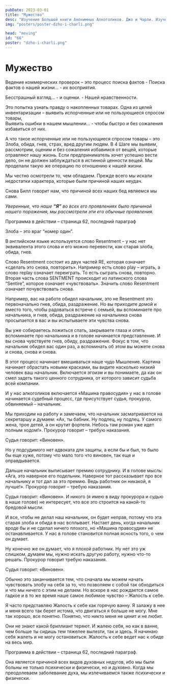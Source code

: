 ```yaml
---
pubDate: 2023-03-01
title: "Мужество"
desc: "Изучение Большой книги Анонимных Алкоголиков. Джо и Чарли. Изучение БК. (065)"
img: "posters/poster-dzho-i-charli.png"

head: "moving"
id: "66"
poster: "dzho-i-charli.png"
---
```


# Мужество

Ведение коммерческих проверок – это процесс поиска фактов - Поиска фактов о нашей жизни… - их восприятия.

Бесстрашный взгляд… - и оценки. - Нашей нравственности.

Это попытка узнать правду о накопленных товарах. Одна из целей инвентаризации – выявить испорченные или не пользующиеся спросом товары, <br>
Выявить ошибки в нашем мышлении… - чтобы быстро и без сожаления избавиться от них.

А что такое испорченные или не пользующиеся спросом товары – это Злоба, обида, гнев, страх, вред другим людям.
В 4 Шаге мы выявим, рассмотрим, оценим и без сожаления избавимся от вещей, которые отравляют нашу жизнь.
Если предприниматель хочет успешно вести дело, он не должен заблуждаться в истинной ценности вещей.
Мы проделали такую же операцию по отношению к нашей жизни.

Мы честно осмотрели то, чем обладаем. Прежде всего мы искали недостатки характера, которые были причиной наших неудач.

Снова Билл говорит нам, что причиной всех наших бед являемся мы сами.

_Уверенные, что наше **“Я”** во всех его проявлениях было причиной нашего поражения, мы рассмотрели эти его обычные проявления._

Программа в действии – страница 62, последний параграф

Злоба – это враг “номер один”.

В английском языке используется слово Resentment – у нас нет эквивалента этого слова и его можно перевести, как старая злоба, обида, гнев.

Слово Resentment состоит из двух частей RE, которая означает «сделать это снова, повторить». Например есть слово play – играть, а слово replay означает переиграть. То есть сыграть снова, повторно. Вторая часть слова SENTMENT происходит из латинского слова “Sentire”, которое означает «чувствовать».
Значить слово Resentment означает почувствовать снова.

Например, вас на работе обидел начальник, это не Resentment это первоначально гнев, обида, раздражение. Но вы приходите домой и вместо того, чтобы радоваться встрече с семьей, вы вспоминаете про начальника, и гнев, обида, раздражение на начальника снова просыпается в вас и вы испытываете эти чувства снова.

Вы уже собираетесь ложиться спать, закрываете глаза и опять вспоминаете про начальника и в голове начинается представление. И вы снова чувствуете гнев, обиду, раздражение. Фокус в том, что начальник обидел вас один раз, а вспоминать об этом вы можете снова и снова, снова и снова.

В этот процесс начинает вмешиваться наше чудо Мышление. Картина начинает обрастать новыми красками, вы видите насколько низкий человек ваш начальник. Включается эгоизм и вы понимаете, да как он смел задеть такого ценного сотрудника, от которого зависит судьба всей компании.

И у нас алкоголиков включается «Машина правосудия» у нас в голове начинается судебный процесс, где присутствует судья, прокурор, обвиняемый – начальник.

Мы приходим на работу и замечаем, что начальник засматривается на секретаршу и думаем: «Ах, ты бабник. Ну подлец, ну подлец. У самого жена, трое детей, а он крутит фортеля. Небось там роман уже идет полным ходом!». Прокурор говорит – требую наказания.

Судья говорит: «Виновен».

Но у подсудимого нет адвоката для защиты, а если бы и был, то было бы еще хуже, потому что мало того что виновен, так еще и оправдывается.

Дальше начальник выписывает премию сотруднику. И в голове мысль: «Ага, это наверное его подельник. Наверное тот рассказывает про все начальнику и тот дал за это премию. Ведь работник он никакой, я лучше!». Прокурор говорит – требую наказания.

Судья говорит: «Виновен». И никого (я имею в виду прокурора и судью в наше голове) не интересует, что все это строится на какой-то бредовой мысли.

И все, чтобы не делал наш начальник, он будет неправ, потому что эта старая злоба и обида в нас всплывает.
Настает день, когда начальник вроде бы и не сделал ничего плохого, но «Машина правосудия» не останавливается. У нас в голове становится полная ясность того, о чем он думает.

Ну конечно же он думает, что я плохой работник. Ну нет это уж слишком, думаем мы, нужно искать другую работу, нужно что-то решать. Прокурор говорит требую наказания.

Судья говорит: «Виновен».

Обычно это заканчивается тем, что сначала мы можем начать чувствовать злобу на себя за то, что позволяем с собой так обходиться и что мы ничего с этим не делаем. Но вскоре в нас рождается самое гадкое и в то же время наше самое любимое чувство – Жалость к себе.

Я часто представляю Жалость к себе как горячую ванну. Я залажу в нее и меня всего так берет истома, что двигаться я больше не могу. Мне так хорошо, все понятно. Понятно, что никто меня не ценит и не любит.

Они не знают какой бриллиант теряют. И жалею себя, но как в ванне, чем больше ты сидишь тем тяжелее вылезти, так и здесь. Я начинаю себя жалеть и не могу остановиться.
Жалость к себе ведет нас к обиде на весь мир.

Программа в действии – страница 62, последний параграф.

Она является причиной всех видов духовных недугов, ибо мы были больны не только психически и физически, но и духовно. Когда мы преодолеваем заболевание духа, мы излечиваемся также психически и физически.
